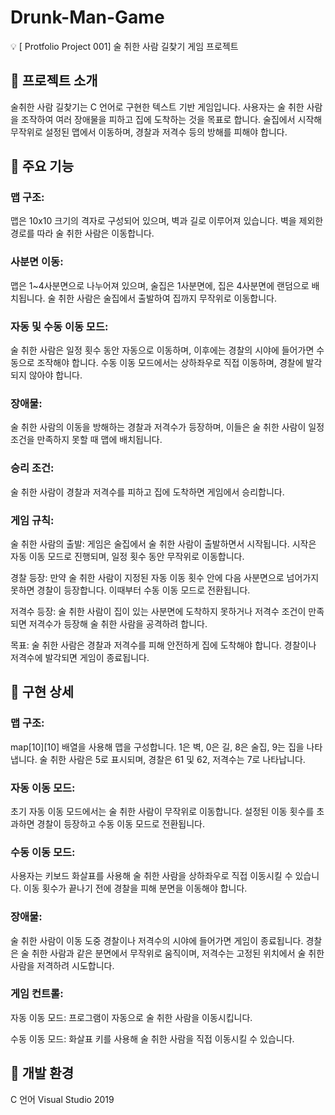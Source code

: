 # Drunk-Man-Game
💡 [ Protfolio Project 001] 술 취한 사람 길찾기 게임 프로젝트

## 📌 프로젝트 소개
술취한 사람 길찾기는 C 언어로 구현한 텍스트 기반 게임입니다. 사용자는 술 취한 사람을 조작하여 여러 장애물을 피하고 집에 도착하는 것을 목표로 합니다. 술집에서 시작해 무작위로 설정된 맵에서 이동하며, 경찰과 저격수 등의 방해를 피해야 합니다.

## 📌 주요 기능
### 맵 구조: 
  맵은 10x10 크기의 격자로 구성되어 있으며, 벽과 길로 이루어져 있습니다. 벽을 제외한 경로를 따라 술 취한 사람은 이동합니다.
### 사분면 이동: 
  맵은 1~4사분면으로 나누어져 있으며, 술집은 1사분면에, 집은 4사분면에 랜덤으로 배치됩니다. 술 취한 사람은 술집에서 출발하여 집까지 무작위로 이동합니다.
### 자동 및 수동 이동 모드: 
  술 취한 사람은 일정 횟수 동안 자동으로 이동하며, 이후에는 경찰의 시야에 들어가면 수동으로 조작해야 합니다. 수동 이동 모드에서는 상하좌우로 직접 이동하며, 경찰에 발각되지 않아야 합니다.
### 장애물: 
  술 취한 사람의 이동을 방해하는 경찰과 저격수가 등장하며, 이들은 술 취한 사람이 일정 조건을 만족하지 못할 때 맵에 배치됩니다.
### 승리 조건: 
  술 취한 사람이 경찰과 저격수를 피하고 집에 도착하면 게임에서 승리합니다.
### 게임 규칙:
  술 취한 사람의 출발: 게임은 술집에서 술 취한 사람이 출발하면서 시작됩니다. 시작은 자동 이동 모드로 진행되며, 일정 횟수 동안 무작위로 이동합니다.
  
  경찰 등장: 만약 술 취한 사람이 지정된 자동 이동 횟수 안에 다음 사분면으로 넘어가지 못하면 경찰이 등장합니다. 이때부터 수동 이동 모드로 전환됩니다.
  
  저격수 등장: 술 취한 사람이 집이 있는 사분면에 도착하지 못하거나 저격수 조건이 만족되면 저격수가 등장해 술 취한 사람을 공격하려 합니다.
  
  목표: 술 취한 사람은 경찰과 저격수를 피해 안전하게 집에 도착해야 합니다. 경찰이나 저격수에 발각되면 게임이 종료됩니다.
  
  
## 📌 구현 상세
### 맵 구조:
  map[10][10] 배열을 사용해 맵을 구성합니다. 1은 벽, 0은 길, 8은 술집, 9는 집을 나타냅니다.
  술 취한 사람은 5로 표시되며, 경찰은 61 및 62, 저격수는 7로 나타납니다.
### 자동 이동 모드:
  초기 자동 이동 모드에서는 술 취한 사람이 무작위로 이동합니다. 설정된 이동 횟수를 초과하면 경찰이 등장하고 수동 이동 모드로 전환됩니다.
### 수동 이동 모드:
  사용자는 키보드 화살표를 사용해 술 취한 사람을 상하좌우로 직접 이동시킬 수 있습니다. 이동 횟수가 끝나기 전에 경찰을 피해 분면을 이동해야 합니다.
### 장애물:
  술 취한 사람이 이동 도중 경찰이나 저격수의 시야에 들어가면 게임이 종료됩니다. 경찰은 술 취한 사람과 같은 분면에서 무작위로 움직이며, 저격수는 고정된 위치에서 술 취한 사람을 저격하려 시도합니다.
### 게임 컨트롤:
  자동 이동 모드: 프로그램이 자동으로 술 취한 사람을 이동시킵니다.
  
  수동 이동 모드: 화살표 키를 사용해 술 취한 사람을 직접 이동시킬 수 있습니다.

## 📌 개발 환경
  C 언어
  Visual Studio 2019
